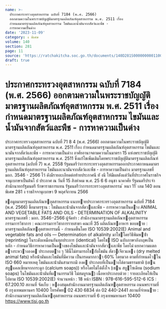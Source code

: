 ```yaml
---
name: >-
  ประกาศกระทรวงอุตสาหกรรม ฉบับที่ 7184 (พ.ศ. 2566)
  ออกตามความในพระราชบัญญัติมาตรฐานผลิตภัณฑ์อุตสาหกรรม พ.ศ. 2511 เรื่อง
  กำหนดมาตรฐานผลิตภัณฑ์อุตสาหกรรม ไขมันและน้ำมันจากสัตว์และพืช -
  การหาความเป็นด่าง
date: '2023-11-09'
category: ง พิเศษ
volume: 140
section: 281
page: 11
source: 'https://ratchakitcha.soc.go.th/documents/140D281S0000000001100.pdf'
draft: true
---
```


# ประกาศกระทรวงอุตสาหกรรม ฉบับที่ 7184 (พ.ศ. 2566) ออกตามความในพระราชบัญญัติมาตรฐานผลิตภัณฑ์อุตสาหกรรม พ.ศ. 2511 เรื่อง กำหนดมาตรฐานผลิตภัณฑ์อุตสาหกรรม ไขมันและน้ำมันจากสัตว์และพืช - การหาความเป็นด่าง

ประกาศกระทรวงอุตสาหกรรม ฉบับที่ 71 8 4 (พ.ศ. 2566) ออกตามความในพระราชบัญญัติมาตรฐานผลิตภัณฑ์อุตสาหกรรม พ.ศ. 2511 เรื่อง กำหนดมาตรฐานผลิตภัณฑ์อุตสาหกรรม ไขมันและนามันจากสัตว์และพืช - การหาความเป็นด่าง อาศัยอานาจตามความในมาตรา 15 แห่งพระราชบัญญัติมาตรฐานผลิตภัณฑ์อุตสาหกรรม พ.ศ. 2511 ซึ่งแก้ไขเพิ่มเติมโดยพระราชบัญญัติมาตรฐานผลิตภัณฑ์อุตสาหกรรม (ฉบับที่ 7) พ.ศ. 2558 รัฐมนตรีว่าการกระทรวงอุตสาหกรรมออกประกาศกาหนดมาตรฐานผลิตภัณฑ์อุตสาหกรรม ไขมันและนามันจากสัตว์และพืช - การหาความเป็นด่าง มาตรฐานเลขที่ มอก. 3546 - 2566 ไว้ ดังมีรายละเอียดต่อท้ายประกาศนี ทั งนี ให้มีผลตังแต่วันที่ประกาศในราชกิจจานุเบกษาเป็นต้นไ ป ประกาศ ณ วันที่ 15 สิงหำคม พ.ศ. 25 6 6 อนุชา นาคาศัย รัฐมนตรีประจำสำนักนายกรัฐมนตรี รักษาราชการแทน รัฐมนตรีว่าการกระทรวงอุตสาหกรรม ้ หนา 11 ่ เลม 140 ตอนพิเศษ 281 ง ราชกิจจานุเบกษา 9 พฤศจิกายน 2566

ขอมูลมาตรฐานผลิตภัณฑอุตสาหกรรม แนบทายประกาศกระทรวงอุตสาหกรรม ฉบับที่ 7184 (พ.ศ. 2566) ชื่อมาตรฐาน : ไขมันและน้ํามันจากสัตวและพืช - การหาความเป็นดาง ANIMAL AND VEGETABLE FATS AND OILS - DETERMINATION OF ALKALINITY มาตรฐานเลขที่ : มอก. 3546−2566 ผู้จัดทํา : สํานักงานมาตรฐานผลิตภัณฑอุตสาหกรรม กรรมการวิชาการ : คณะกรรมการวิชาการรายสาขา คณะที่ 35 ผลิตภัณฑอาหาร ขอบขาย : มาตรฐานผลิตภัณฑอุตสาหกรรมนี้ - กําหนดขึ้นโดย ISO 10539:2002(E) Animal and vegetable fats and oils — Determination of alkalinity มาใชโดยวิธีพิมพซ้ํา (reprinting) ในระดับเหมือนกันทุกประการ (identical) โดยใช ISO ฉบับภาษาอังกฤษเป็น หลัก - กําหนดวิธีการหาความเป็นดางของไขมันและน้ํามันจากสัตวและพืช โดยไม่ แยกความแตกตางระหวางองค ประกอบตาง ๆ วิธีนี้ไม่สามารถใชกับไขมัน สัตวเจียวแหง (dry melted animal fats) หรือน้ํามันและไขมันที่มีความ เป็นกรดมากกวา 60% โดยมวล ตามที่กําหนดไวใน ISO 660 หมายเหตุ ไขมันและน้ํามันสามารถมี องค ประกอบที่เป็นดางได้ตามธรรมชาติ (เชน สบูแคลเซียมจากกระดูก (calcium soaps)) หรือโดยไม่ได้ตั้งใจ (เชน สบูโซเดียม (sodium soaps) ในไขมันและน้ํามันที่ผานกรรมวิธี ไม่สมบูรณ) เนื้อหาประกอบด้วย : รายละเอียดให้เป็นไปตาม ISO 10539:2002(E) จํานวนหน้า : 18 หน้า ISBN : 978-616-595-512-6 ICS : 67.200.10 สถานที่ จัดเก็บ : หองสมุดสํานักงานมาตรฐานผลิตภัณฑอุตสาหกรรม ถนนพระรามที่ 6 กรุงเทพมหานคร 10400 โทรศัพท 02 430 6834 ต่อ 02 440-2441 สถานที่จําหนาย : สํานักงานมาตรฐานผลิตภัณฑอุตสาหกรรม ถนนพระรามที่ 6 กรุงเทพมหานคร 10400 https://www.tisi.go.th
